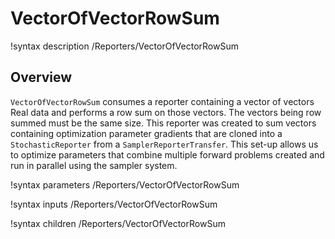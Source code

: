 # VectorOfVectorRowSum

!syntax description /Reporters/VectorOfVectorRowSum

## Overview

`VectorOfVectorRowSum` consumes a reporter containing a vector of vectors Real data and performs a row sum on those vectors.  The vectors being row summed must be the same size.  This reporter was created to sum vectors containing optimization parameter gradients that are cloned into a `StochasticReporter` from a `SamplerReporterTransfer`.  This set-up allows us to optimize parameters that combine multiple forward problems created and run in parallel using the sampler system.

!syntax parameters /Reporters/VectorOfVectorRowSum

!syntax inputs /Reporters/VectorOfVectorRowSum

!syntax children /Reporters/VectorOfVectorRowSum
